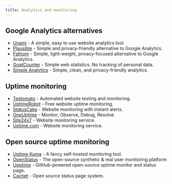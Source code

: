 ```yaml
---
title: Analytics and monitoring
---
```


## Google Analytics alternatives

- [Unami](https://umami.is/) - A simple, easy to use website analytics tool.
- [Plausible](https://plausible.io/) - Simple and privacy-friendly alternative to Google Analytics.
- [Fathom](https://usefathom.com/) - Simple, light-weight, privacy-focused alternative to Google Analytics.
- [GoatCounter](https://www.goatcounter.com/) - Simple web statistics. No tracking of personal data.
- [Simple Analytics](https://simpleanalytics.com/) - Simple, clean, and privacy-friendly analytics.

## Uptime monitoring

- [Testomato](https://www.testomato.com/) - Automated website testing and monitoring.
- [UptimeRobot](https://uptimerobot.com/) - Free website uptime monitoring.
- [StatusCake](https://www.statuscake.com/) - Website monitoring with instant alerts.
- [OneUptime](https://oneuptime.com/) - Monitor, Observe, Debug, Resolve
- [Site24x7](https://www.site24x7.com/) - Website monitoring service.
- [Uptime.com](https://uptime.com/) - Website monitoring service.

## Open source uptime monitoring

- [Uptime Kuma](https://github.com/louislam/uptime-kuma) - A fancy self-hosted monitoring tool.
- [OpenStatus](https://github.com/openstatusHQ/openstatus) - The open-source synthetic & real user monitoring platform
- [Upptime](https://github.com/upptime/upptime) - GitHub-powered open-source uptime monitor and status page.
- [Cachet](https://cachethq.io/) - Open source status page system.


